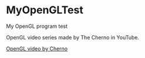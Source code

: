 # MyOpenGLTest
My OpenGL program test

OpenGL video series made by The Cherno in YouTube. 

[OpenGL video by Cherno](https://thecherno.com/opengl)
